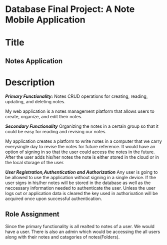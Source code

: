 # Database Final Project: A Note Mobile Application

# Title
## Notes Application


# Description

***Primary Functionality:*** Notes
CRUD operations for creating, reading, updating, and deleting notes.

My web application is a notes management platform that allows users to  create, organize, and edit their notes. 

***Secondary Functionality***
Organizing the notes in a certain group so that it could be easy for reading and revising our notes.

My application creates a platform to write notes in a computer that we carry everysingle day to revise the notes for future reference. It would have an option of signing in so that the user could access the notes in the future. After the user adds his/her notes the note is either stored in the cloud or in the local storage of the user.

***User Registration,Authentication and Authorization***
Any user is going to be allowed to use the application without signing in a single device. If the user signs in his/her notes will be stored in the database as well as the neccessary information needed to authenticate the user. Unless the user logs out or application data is cleared the key used in authorixation will be acquired once upon successful authentication.

## Role Assignment

Since the primary functionality is all realted to notes of a user. We would have a user. There is also an admin which would be accessing the all users along with their notes and catagories of notes(Folders).
